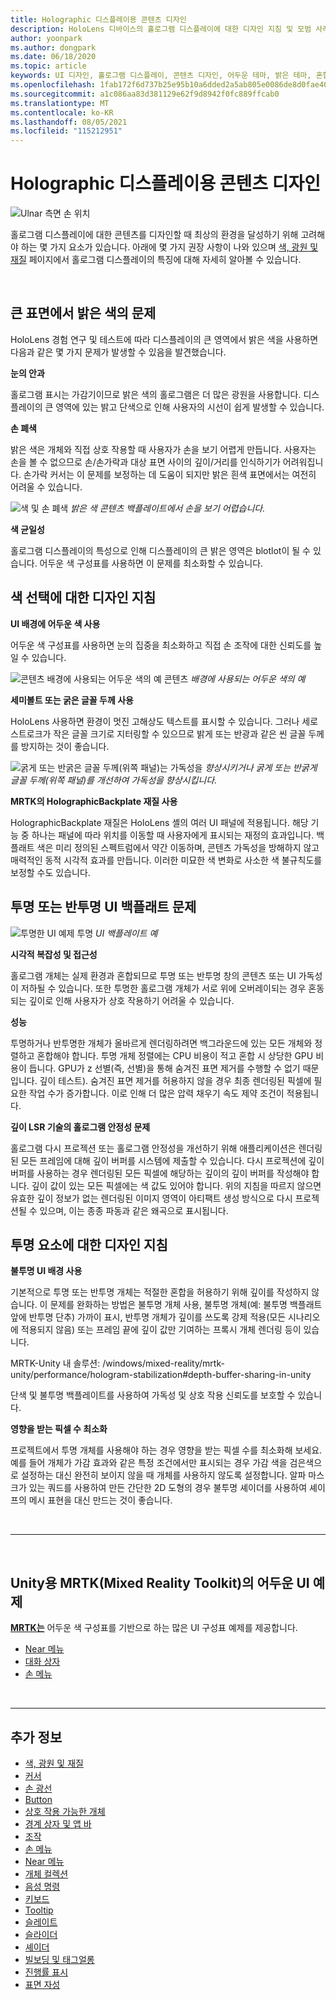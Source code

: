 ```yaml
---
title: Holographic 디스플레이용 콘텐츠 디자인
description: HoloLens 디바이스의 홀로그램 디스플레이에 대한 디자인 지침 및 모범 사례에 대해 알아봅니다.
author: yoonpark
ms.author: dongpark
ms.date: 06/18/2020
ms.topic: article
keywords: UI 디자인, 홀로그램 디스플레이, 콘텐츠 디자인, 어두운 테마, 밝은 테마, 혼합 현실 헤드셋, windows mixed reality 헤드셋, 가상 현실 헤드셋, HoloLens, MRTK, Mixed Reality Toolkit, 디자인, 픽셀
ms.openlocfilehash: 1fab172f6d737b25e95b10a6dded2a5ab805e0086de8d0fae40c5a6a4ef7d805
ms.sourcegitcommit: a1c086aa83d381129e62f9d8942f0fc889ffcab0
ms.translationtype: MT
ms.contentlocale: ko-KR
ms.lasthandoff: 08/05/2021
ms.locfileid: "115212951"
---
```

# <a name="designing-content-for-holographic-display"></a>Holographic 디스플레이용 콘텐츠 디자인

![Ulnar 측면 손 위치](images/UX_Hero_DarkTheme.jpg)

홀로그램 디스플레이에 대한 콘텐츠를 디자인할 때 최상의 환경을 달성하기 위해 고려해야 하는 몇 가지 요소가 있습니다. 아래에 몇 가지 권장 사항이 나와 있으며 [색, 광원 및 재질](color-light-and-materials.md) 페이지에서 홀로그램 디스플레이의 특징에 대해 자세히 알아볼 수 있습니다.

<br>

## <a name="challenges-with-bright-color-on-a-large-surface"></a>큰 표면에서 밝은 색의 문제 

HoloLens 경험 연구 및 테스트에 따라 디스플레이의 큰 영역에서 밝은 색을 사용하면 다음과 같은 몇 가지 문제가 발생할 수 있음을 발견했습니다. 

**눈의 안과** 

홀로그램 표시는 가감기이므로 밝은 색의 홀로그램은 더 많은 광원을 사용합니다. 디스플레이의 큰 영역에 있는 밝고 단색으로 인해 사용자의 시선이 쉽게 발생할 수 있습니다. 

**손 폐색** 

밝은 색은 개체와 직접 상호 작용할 때 사용자가 손을 보기 어렵게 만듭니다. 사용자는 손을 볼 수 없으므로 손/손가락과 대상 표면 사이의 깊이/거리를 인식하기가 어려워집니다. 손가락 커서는 이 문제를 보정하는 데 도움이 되지만 밝은 흰색 표면에서는 여전히 어려울 수 있습니다. 

![색 및 손 폐색 ](images/color_handocclusion.jpg)
 *밝은 색 콘텐츠 백플레이트에서 손을 보기 어렵습니다.*

**색 균일성**

홀로그램 디스플레이의 특성으로 인해 디스플레이의 큰 밝은 영역은 blotlot이 될 수 있습니다. 어두운 색 구성표를 사용하면 이 문제를 최소화할 수 있습니다. 

## <a name="design-guidelines-for-color-choices"></a>색 선택에 대한 디자인 지침

**UI 배경에 어두운 색 사용**

어두운 색 구성표를 사용하면 눈의 집중을 최소화하고 직접 손 조작에 대한 신뢰도를 높일 수 있습니다. 

![콘텐츠 배경에 사용되는 어두운 색의 예 콘텐츠 ](images/color_dark_examples.jpg)
 *배경에 사용되는 어두운 색의 예*

**세미볼트 또는 굵은 글꼴 두께 사용**

HoloLens 사용하면 환경이 멋진 고해상도 텍스트를 표시할 수 있습니다. 그러나 세로 스트로크가 작은 글꼴 크기로 지터링할 수 있으므로 밝게 또는 반광과 같은 씬 글꼴 두께를 방지하는 것이 좋습니다. 

![굵게 또는 반굵은 글꼴 두께(위쪽 패널)는 가독성을 ](images/color_font_examples.jpg)
 *향상시키거나 굵게 또는 반굵게 글꼴 두께(위쪽 패널)를 개선하여 가독성을 향상시킵니다.*

**MRTK의 HolographicBackplate 재질 사용**

HolographicBackplate 재질은 HoloLens 셸의 여러 UI 패널에 적용됩니다. 해당 기능 중 하나는 패널에 따라 위치를 이동할 때 사용자에게 표시되는 재정의 효과입니다. 백플래트 색은 미리 정의된 스펙트럼에서 약간 이동하며, 콘텐츠 가독성을 방해하지 않고 매력적인 동적 시각적 효과를 만듭니다. 이러한 미묘한 색 변화로 사소한 색 불규칙도를 보정할 수도 있습니다. 


## <a name="challenges-with-transparent-or-translucent-ui-backplate"></a>투명 또는 반투명 UI 백플래트 문제 

![투명한 UI 예제 투명 ](images/color_transparent_examples.jpg)
 *UI 백플레이트 예*

**시각적 복잡성 및 접근성**

홀로그램 개체는 실제 환경과 혼합되므로 투명 또는 반투명 창의 콘텐츠 또는 UI 가독성이 저하될 수 있습니다. 또한 투명한 홀로그램 개체가 서로 위에 오버레이되는 경우 혼동되는 깊이로 인해 사용자가 상호 작용하기 어려울 수 있습니다.

**성능**

투명하거나 반투명한 개체가 올바르게 렌더링하려면 백그라운드에 있는 모든 개체와 정렬하고 혼합해야 합니다. 투명 개체 정렬에는 CPU 비용이 적고 혼합 시 상당한 GPU 비용이 듭니다. GPU가 z 선별(즉, 선별)을 통해 숨겨진 표면 제거를 수행할 수 없기 때문입니다. 깊이 테스트). 숨겨진 표면 제거를 허용하지 않을 경우 최종 렌더링된 픽셀에 필요한 작업 수가 증가합니다. 이로 인해 더 많은 압력 채우기 속도 제약 조건이 적용됩니다.

**깊이 LSR 기술의 홀로그램 안정성 문제**

홀로그램 다시 프로젝션 또는 홀로그램 안정성을 개선하기 위해 애플리케이션은 렌더링된 모든 프레임에 대해 깊이 버퍼를 시스템에 제출할 수 있습니다. 다시 프로젝션에 깊이 버퍼를 사용하는 경우 렌더링된 모든 픽셀에 해당하는 깊이의 깊이 버퍼를 작성해야 합니다. 깊이 값이 있는 모든 픽셀에는 색 값도 있어야 합니다. 위의 지침을 따르지 않으면 유효한 깊이 정보가 없는 렌더링된 이미지 영역이 아티팩트 생성 방식으로 다시 프로젝션될 수 있으며, 이는 종종 파동과 같은 왜곡으로 표시됩니다.


## <a name="design-guidelines-for-transparent-elements"></a>투명 요소에 대한 디자인 지침

**불투명 UI 배경 사용**

기본적으로 투명 또는 반투명 개체는 적절한 혼합을 허용하기 위해 깊이를 작성하지 않습니다. 이 문제를 완화하는 방법은 불투명 개체 사용, 불투명 개체(예: 불투명 백플래트 앞에 반투명 단추) 가까이 표시, 반투명 개체가 깊이를 쓰도록 강제 적용(모든 시나리오에 적용되지 않음) 또는 프레임 끝에 깊이 값만 기여하는 프록시 개체 렌더링 등이 있습니다.

MRTK-Unity 내 솔루션: /windows/mixed-reality/mrtk-unity/performance/hologram-stabilization#depth-buffer-sharing-in-unity  

단색 및 불투명 백플레이트를 사용하여 가독성 및 상호 작용 신뢰도를 보호할 수 있습니다.

**영향을 받는 픽셀 수 최소화**

프로젝트에서 투명 개체를 사용해야 하는 경우 영향을 받는 픽셀 수를 최소화해 보세요. 예를 들어 개체가 가감 효과와 같은 특정 조건에서만 표시되는 경우 가감 색을 검은색으로 설정하는 대신 완전히 보이지 않을 때 개체를 사용하지 않도록 설정합니다. 알파 마스크가 있는 쿼드를 사용하여 만든 간단한 2D 도형의 경우 불투명 셰이더를 사용하여 셰이프의 메시 표현을 대신 만드는 것이 좋습니다. 

<br/>

---

<br/>

## <a name="dark-ui-examples-in-mrtk-mixed-reality-toolkit-for-unity"></a>Unity용 MRTK(Mixed Reality Toolkit)의 어두운 UI 예제

**[MRTK는](https://github.com/Microsoft/MixedRealityToolkit-Unity)** 어두운 색 구성표를 기반으로 하는 많은 UI 구성표 예제를 제공합니다.

* [Near 메뉴](/windows/mixed-reality/mrtk-unity/features/ux-building-blocks/near-menu)
* [대화 상자](/windows/mixed-reality/mrtk-unity/features/ux-building-blocks/dialog)
* [손 메뉴](/windows/mixed-reality/mrtk-unity/features/ux-building-blocks/hand-menu)

<br>

---

## <a name="see-also"></a>추가 정보

* [색, 광원 및 재질](color-light-and-materials.md)
* [커서](cursors.md)
* [손 광선](point-and-commit.md)
* [Button](button.md)
* [상호 작용 가능한 개체](interactable-object.md)
* [경계 상자 및 앱 바](app-bar-and-bounding-box.md)
* [조작](direct-manipulation.md)
* [손 메뉴](hand-menu.md)
* [Near 메뉴](near-menu.md)
* [개체 컬렉션](object-collection.md)
* [음성 명령](voice-input.md)
* [키보드](keyboard.md)
* [Tooltip](tooltip.md)
* [슬레이트](slate.md)
* [슬라이더](slider.md)
* [셰이더](shader.md)
* [빌보딩 및 태그얼롱](billboarding-and-tag-along.md)
* [진행률 표시](progress.md)
* [표면 자성](surface-magnetism.md)